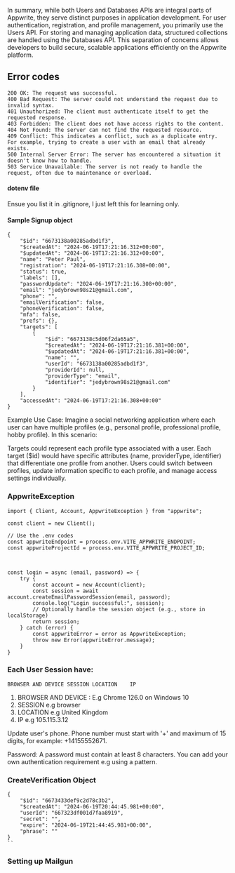 In summary, while both Users and Databases APIs are integral parts of Appwrite, they serve distinct purposes in application development. For user authentication, registration, and profile management, you primarily use the Users API. For storing and managing application data, structured collections are handled using the Databases API. This separation of concerns allows developers to build secure, scalable applications efficiently on the Appwrite platform.

## Error codes

```
200 OK: The request was successful.
400 Bad Request: The server could not understand the request due to invalid syntax.
401 Unauthorized: The client must authenticate itself to get the requested response.
403 Forbidden: The client does not have access rights to the content.
404 Not Found: The server can not find the requested resource.
409 Conflict: This indicates a conflict, such as a duplicate entry. For example, trying to create a user with an email that already exists.
500 Internal Server Error: The server has encountered a situation it doesn't know how to handle.
503 Service Unavailable: The server is not ready to handle the request, often due to maintenance or overload.
```

#### dotenv file

Ensue you list it in .gitignore, I just left this for learning only.

#### Sample Signup object

```
{
    "$id": "6673138a00285adbd1f3",
    "$createdAt": "2024-06-19T17:21:16.312+00:00",
    "$updatedAt": "2024-06-19T17:21:16.312+00:00",
    "name": "Peter Paul",
    "registration": "2024-06-19T17:21:16.308+00:00",
    "status": true,
    "labels": [],
    "passwordUpdate": "2024-06-19T17:21:16.308+00:00",
    "email": "jedybrown98s21@gmail.com",
    "phone": "",
    "emailVerification": false,
    "phoneVerification": false,
    "mfa": false,
    "prefs": {},
    "targets": [
        {
            "$id": "6673138c5d06f2da65a5",
            "$createdAt": "2024-06-19T17:21:16.381+00:00",
            "$updatedAt": "2024-06-19T17:21:16.381+00:00",
            "name": "",
            "userId": "6673138a00285adbd1f3",
            "providerId": null,
            "providerType": "email",
            "identifier": "jedybrown98s21@gmail.com"
        }
    ],
    "accessedAt": "2024-06-19T17:21:16.308+00:00"
}
```

Example Use Case:
Imagine a social networking application where each user can have multiple profiles (e.g., personal profile, professional profile, hobby profile). In this scenario:

Targets could represent each profile type associated with a user.
Each target ($id) would have specific attributes (name, providerType, identifier) that differentiate one profile from another.
Users could switch between profiles, update information specific to each profile, and manage access settings individually.

### AppwriteException

```
import { Client, Account, AppwriteException } from "appwrite";

const client = new Client();

// Use the .env codes
const appwriteEndpoint = process.env.VITE_APPWRITE_ENDPOINT;
const appwriteProjectId = process.env.VITE_APPWRITE_PROJECT_ID;



const login = async (email, password) => {
    try {
        const account = new Account(client);
        const session = await account.createEmailPasswordSession(email, password);
        console.log("Login successful:", session);
        // Optionally handle the session object (e.g., store in localStorage)
        return session;
    } catch (error) {
        const appwriteError = error as AppwriteException;
        throw new Error(appwriteError.message);
    }
}
```

### Each User Session have:

`BROWSER AND DEVICE	SESSION	LOCATION	IP`

1. BROWSER AND DEVICE : E.g Chrome 126.0 on Windows 10
2. SESSION e.g browser
3. LOCATION e.g United Kingdom
4. IP e.g 105.115.3.12

Update user's phone. Phone number must start with '+' and maximum of 15 digits, for example: +14155552671.

Password: A password must contain at least 8 characters. You can add your own authentication requirement e.g using a pattern.

### CreateVerification Object

```
{
    "$id": "6673433def9c2d78c3b2",
    "$createdAt": "2024-06-19T20:44:45.981+00:00",
    "userId": "667323df001d7faa8919",
    "secret": "",
    "expire": "2024-06-19T21:44:45.981+00:00",
    "phrase": ""
}
``
```

### Setting up Mailgun
